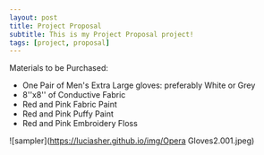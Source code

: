 ```yaml
---
layout: post
title: Project Proposal
subtitle: This is my Project Proposal project!
tags: [project, proposal]
---
```


Materials to be Purchased:
- One Pair of Men's Extra Large gloves: preferably White or Grey
- 8''x8'' of Conductive Fabric
- Red and Pink Fabric Paint
- Red and Pink Puffy Paint 
- Red and Pink Embroidery Floss


![sampler](https://luciasher.github.io/img/Opera Gloves2.001.jpeg)
